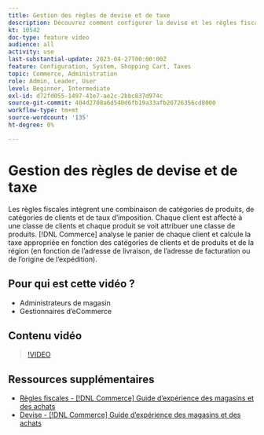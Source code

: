 ```yaml
---
title: Gestion des règles de devise et de taxe
description: Découvrez comment configurer la devise et les règles fiscales qui [!DNL Commerce] utilise pour calculer la taxe appropriée en fonction des catégories de clients et de produits.
kt: 10542
doc-type: feature video
audience: all
activity: use
last-substantial-update: 2023-04-27T00:00:00Z
feature: Configuration, System, Shopping Cart, Taxes
topic: Commerce, Administration
role: Admin, Leader, User
level: Beginner, Intermediate
exl-id: d72fd055-1497-41e7-ae2c-2bbc837d974c
source-git-commit: 404d2708a6d540d6fb19a33afb20726356cd8000
workflow-type: tm+mt
source-wordcount: '135'
ht-degree: 0%

---
```


# Gestion des règles de devise et de taxe

Les règles fiscales intègrent une combinaison de catégories de produits, de catégories de clients et de taux d’imposition. Chaque client est affecté à une classe de clients et chaque produit se voit attribuer une classe de produits. [!DNL Commerce] analyse le panier de chaque client et calcule la taxe appropriée en fonction des catégories de clients et de produits et de la région (en fonction de l’adresse de livraison, de l’adresse de facturation ou de l’origine de l’expédition).

## Pour qui est cette vidéo ?

- Administrateurs de magasin
- Gestionnaires d’eCommerce

## Contenu vidéo

>[!VIDEO](https://video.tv.adobe.com/v/343657?quality=12&learn=on)

## Ressources supplémentaires

- [Règles fiscales - [!DNL Commerce] Guide d’expérience des magasins et des achats](https://experienceleague.adobe.com/docs/commerce-admin/stores-sales/site-store/taxes/tax-rules.html)
- [Devise - [!DNL Commerce] Guide d’expérience des magasins et des achats](https://experienceleague.adobe.com/docs/commerce-admin/stores-sales/site-store/currency/currency.html)
